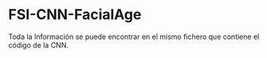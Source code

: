 # FSI-CNN-FacialAge
Toda la Información se puede encontrar en el mismo fichero que contiene el código de la CNN.
